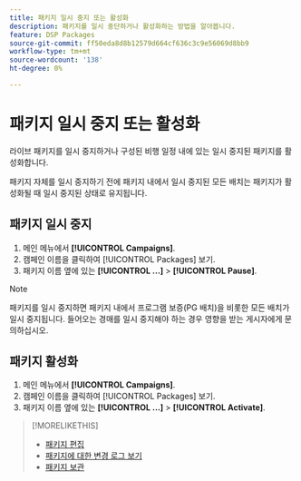 ```yaml
---
title: 패키지 일시 중지 또는 활성화
description: 패키지를 일시 중단하거나 활성화하는 방법을 알아봅니다.
feature: DSP Packages
source-git-commit: ff50eda8d8b12579d664cf636c3c9e56069d8bb9
workflow-type: tm+mt
source-wordcount: '138'
ht-degree: 0%

---
```


# 패키지 일시 중지 또는 활성화

라이브 패키지를 일시 중지하거나 구성된 비행 일정 내에 있는 일시 중지된 패키지를 활성화합니다.

패키지 자체를 일시 중지하기 전에 패키지 내에서 일시 중지된 모든 배치는 패키지가 활성화될 때 일시 중지된 상태로 유지됩니다.

## 패키지 일시 중지

1. 메인 메뉴에서 **[!UICONTROL Campaigns]**.
1. 캠페인 이름을 클릭하여 [!UICONTROL Packages] 보기.
1. 패키지 이름 옆에 있는  **[!UICONTROL ...]** > **[!UICONTROL Pause]**.

>[!NOTE]
>
>패키지를 일시 중지하면 패키지 내에서 프로그램 보증(PG 배치)을 비롯한 모든 배치가 일시 중지됩니다. 들어오는 경매를 일시 중지해야 하는 경우 영향을 받는 게시자에게 문의하십시오.

## 패키지 활성화

1. 메인 메뉴에서 **[!UICONTROL Campaigns]**.
1. 캠페인 이름을 클릭하여 [!UICONTROL Packages] 보기.
1. 패키지 이름 옆에 있는  **[!UICONTROL ...]** > **[!UICONTROL Activate]**.

>[!MORELIKETHIS]
>
>* [패키지 편집](package-edit.md)
>* [패키지에 대한 변경 로그 보기](package-change-log.md)
>* [패키지 보관](package-archive-unarchive.md)

